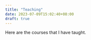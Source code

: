```yaml
---
title: "Teaching"
date: 2023-07-09T15:02:40+08:00
draft: true
---
```


Here are the courses that I have taught. 